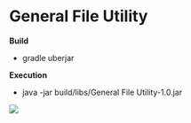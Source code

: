 General File Utility
=========================

**Build**
*  gradle uberjar

**Execution**
*  java -jar build/libs/General File Utility-1.0.jar

![](https://dl.dropboxusercontent.com/u/196323/github/general%20file%20utility/bulk%20rename.PNG)
